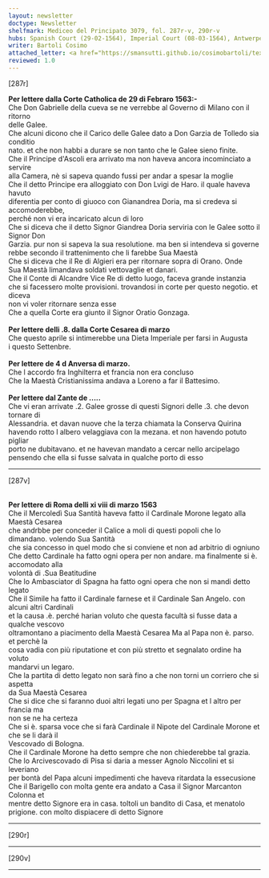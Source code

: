 ```yaml
---
layout: newsletter
doctype: Newsletter
shelfmark: Mediceo del Principato 3079, fol. 287r-v, 290r-v
hubs: Spanish Court (29-02-1564), Imperial Court (08-03-1564), Antwerpen (04-03-1564), Zakinthos (dd-mm-1564), Roma (11-03-1564)
writer: Bartoli Cosimo
attached_letter: <a href="https://smansutti.github.io/cosimobartoli/texts/2976_051/">2976_051</a>
reviewed: 1.0
---
```


[287r]  
  
  
<strong>Per lettere dalla Corte Catholica de 29 di Febraro 1563:-</strong>  
Che Don Gabrielle della cueva se ne verrebbe al Governo di Milano con il ritorno  
delle Galee.  
Che alcuni dicono che il Carico delle Galee dato a Don Garzia de Tolledo sia conditio  
nato. et che non habbi a durare se non tanto che le Galee sieno finite.  
Che il Principe d'Ascoli era arrivato ma non haveva ancora incominciato a servire  
alla Camera, nè si sapeva quando fussi per andar a spesar la moglie  
Che il detto Principe era alloggiato con Don Lvigi de Haro. il quale haveva havuto  
diferentia per conto di giuoco con Gianandrea Doria, ma si credeva si accomoderebbe,  
perché non vi era incaricato alcun di loro  
Che si diceva che il detto Signor Giandrea Doria serviria con le Galee sotto il Signor Don  
Garzia. pur non si sapeva la sua resolutione. ma ben si intendeva si governe  
rebbe secondo il trattenimento che li farebbe Sua Maestà  
Che si diceva che il Re di Algieri era per ritornare sopra di Orano. Onde  
Sua Maestà limandava soldati vettovaglie et danari.  
Che il Conte di Alcandre Vice Re di detto luogo, faceva grande instanzia  
che si facessero molte provisioni. trovandosi in corte per questo negotio. et diceva  
non vi voler ritornare senza esse  
Che a quella Corte era giunto il Signor Oratio Gonzaga.  
<br/><strong>Per lettere delli .8. dalla Corte Cesarea di marzo</strong>  
Che questo aprile si intimerebbe una Dieta Imperiale per farsi in Augusta  
i questo Settenbre.  
<br/><strong>Per lettere de 4 d Anversa di marzo.</strong>  
Che l accordo fra Inghilterra et francia non era concluso  
Che la Maestà Cristianissima andava a Loreno a far il Battesimo.  
<br/><strong>Per lettere dal Zante de .....</strong>  
Che vi eran arrivate .2. Galee grosse di questi Signori delle .3. che devon tornare di  
Alessandria. et davan nuove che la terza chiamata la Conserva Quirina  
havendo rotto l albero velaggiava con la mezana. et non havendo potuto pigliar  
porto ne dubitavano. et ne havevan mandato a cercar nello arcipelago  
pensendo che ella si fusse salvata in qualche porto di esso  
  
---  

[287v]  
  
  
<br/><strong>Per lettere di Roma delli xi viii di marzo 1563</strong>  
Che il Mercoledì Sua Santità haveva fatto il Cardinale Morone legato alla Maestà Cesarea  
che andrbbe per conceder il Calice a moli di questi popoli che lo dimandano. volendo Sua Santità  
che sia concesso in quel modo che si conviene et non ad arbitrio di ogniuno  
Che detto Cardinale ha fatto ogni opera per non andare. ma finalmente si è. accomodato alla  
volontà di .Sua Beatitudine  
Che lo Ambasciator di Spagna ha fatto ogni opera che non si mandi detto legato  
Che il Simile ha fatto il Cardinale farnese et il Cardinale San Angelo. con alcuni altri Cardinali  
et la causa .è. perché harian voluto che questa facultà si fusse data a qualche vescovo  
oltramontano a piacimento della Maestà Cesarea Ma al Papa non è. parso. et perchè la  
cosa vadia con più riputatione et con più stretto et segnalato ordine ha voluto  
mandarvi un legaro.  
Che la partita di detto legato non sarà fino a che non torni un corriero che si aspetta  
da Sua Maestà Cesarea  
Che si dice che si faranno duoi altri legati uno per Spagna et l altro per francia ma  
non se ne ha certeza  
Che si è. sparsa voce che si farà Cardinale il Nipote del Cardinale Morone et che se li darà il  
Vescovado di Bologna.  
Che il Cardinale Morone ha detto sempre che non chiederebbe tal grazia.  
Che lo Arcivescovado di Pisa si daria a messer Agnolo Niccolini et si leveriano  
per bontà del Papa alcuni impedimenti che haveva ritardata la essecusione  
Che il Barigello con molta gente era andato a Casa il Signor Marcanton Colonna et  
mentre detto Signore era in casa. toltoli un bandito di Casa, et menatolo  
prigione. con molto dispiacere di detto Signore  
  
---  

[290r]  
  
  
  
---  

[290v]  
  
  
  
---  

